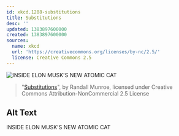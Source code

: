 ```yaml
---
id: xkcd.1288-substitutions
title: Substitutions
desc: ''
updated: 1383897600000
created: 1383897600000
sources:
  name: xkcd
  url: 'https://creativecommons.org/licenses/by-nc/2.5/'
  license: Creative Commons 2.5
---
```

![INSIDE ELON MUSK'S NEW ATOMIC CAT](https://imgs.xkcd.com/comics/substitutions.png)
> "[Substitutions](https://xkcd.com/1288/)", by Randall Munroe, licensed under Creative Commons Attribution-NonCommercial 2.5 License

## Alt Text
INSIDE ELON MUSK'S NEW ATOMIC CAT
